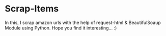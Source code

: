 # Scrap-Items

In this, I scrap amazon urls with the help of request-html & BeautifulSoaup Module using Python.
Hope you find it interesting... :)
